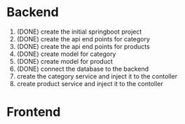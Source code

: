# Backend 

1. (DONE) create the initial springboot project
2. (DONE) create the api end points for category
3. (DONE) create the api end points for products
4. (DONE) create model for category
5. (DONE) create model for product
6. (DONE) connect the database to the backend
7. create the category service and inject it to the contoller
8. create product service and inject it to the contoller


# Frontend